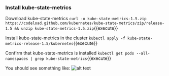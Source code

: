 ### Install kube-state-metrics
Download kube-state-metrics
`curl -o kube-state-metrics-1.5.zip https://codeload.github.com/kubernetes/kube-state-metrics/zip/release-1.5 && unzip kube-state-metrics-1.5.zip`{{execute}}

Install kube-state-metrics in the cluster
`kubectl apply -f kube-state-metrics-release-1.5/kubernetes`{{execute}}

Confirm that kube-state-metrics is installed
`kubectl get pods --all-namespaces | grep kube-state-metrics`{{execute}}

You should see something like:
![alt text](https://github.com/polfliet/katacoda-scenarios/blob/master/kubernetes/assets/ksm.png?raw=true "Kube-state-metrics")